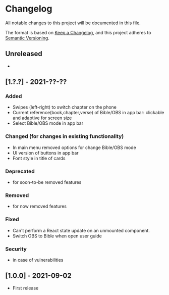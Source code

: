 # Changelog
All notable changes to this project will be documented in this file.

The format is based on [Keep a Changelog](https://keepachangelog.com/en/1.0.0/),
and this project adheres to [Semantic Versioning](https://semver.org/spec/v2.0.0.html).

## Unreleased

-

## [1.?.?] - 2021-??-??


### Added 

- Swipes (left-right) to switch chapter on the phone
- Current reference(book,chapter,verse) of Bible/OBS in app bar: clickable and adaptive for screen size 
- Select Bible/OBS mode in app bar


### Changed (for changes in existing functionality)

- In main menu removed options for change Bible/OBS mode
- UI version of buttons in app bar
- Font style in title of cards

### Deprecated
-  for soon-to-be removed features

### Removed
- for now removed features

### Fixed
- Can't perform a React state update on an unmounted component.
- Switch OBS to Bible when open user guide

### Security
- in case of vulnerabilities

## [1.0.0] - 2021-09-02

- First release
